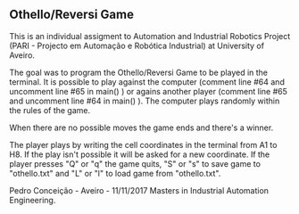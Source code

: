## Othello/Reversi Game 

This is an individual assigment to Automation and Industrial Robotics Project (PARI - Projecto em Automação e Robótica Industrial) at University of Aveiro.

The goal was to program the Othello/Reversi Game to be played in the terminal. It is possible to play against the computer (comment line #64 and uncomment line #65 in main() ) or agains another player (comment line #65 and uncomment line #64 in main() ). The computer plays randomly within the rules of the game.

When there are no possible moves the game ends and there's a winner.

The player plays by writing the cell coordinates in the terminal from A1 to H8. If the play isn't possible it will be asked for a new coordinate. If the player presses "Q" or "q" the game quits, "S" or "s" to save game to "othello.txt" and "L" or "l" to load game from "othello.txt".

Pedro Conceição - Aveiro - 11/11/2017
Masters in Industrial Automation Engineering. 
